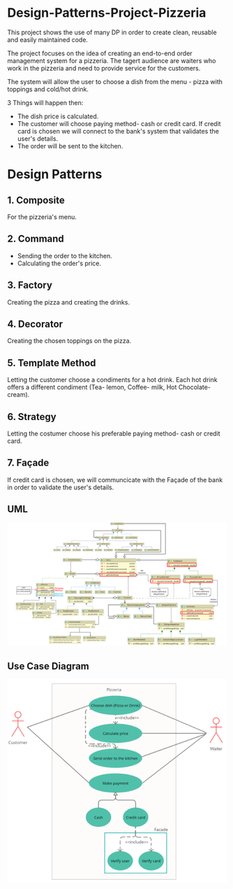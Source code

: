 # Design-Patterns-Project-Pizzeria
This project shows the use of many DP in order to create clean, reusable and easily maintained code.

The project focuses on the idea of creating an end-to-end order management system for a pizzeria.
The tagert audience are waiters who work in the pizzeria and need to provide service for the customers.

The system will allow the user to choose a dish from the menu - pizza with toppings and cold/hot drink.

3 Things will happen then:

- The dish price is calculated.
- The customer will choose paying method- cash or credit card. If credit card is chosen we will connect to the bank's system that validates the user's details.
- The order will be sent to the kitchen.

# Design Patterns

## 1. Composite
For the pizzeria's menu.


## 2. Command
- Sending the order to the kitchen.
- Calculating the order's price.


## 3. Factory
Creating the pizza and creating the drinks.


## 4. Decorator
Creating the chosen toppings on the pizza.


## 5. Template Method
Letting the customer choose a condiments for a hot drink.
Each hot drink offers a different condiment (Tea- lemon, Coffee- milk, Hot Chocolate- cream).


## 6. Strategy
Letting the costumer choose his preferable paying method- cash or credit card.


## 7. Façade
If credit card is chosen, we will communcicate with the Façade of the bank in order to validate the user's details.


## UML
![](uml.png)


## Use Case Diagram
![](usecase.png)
